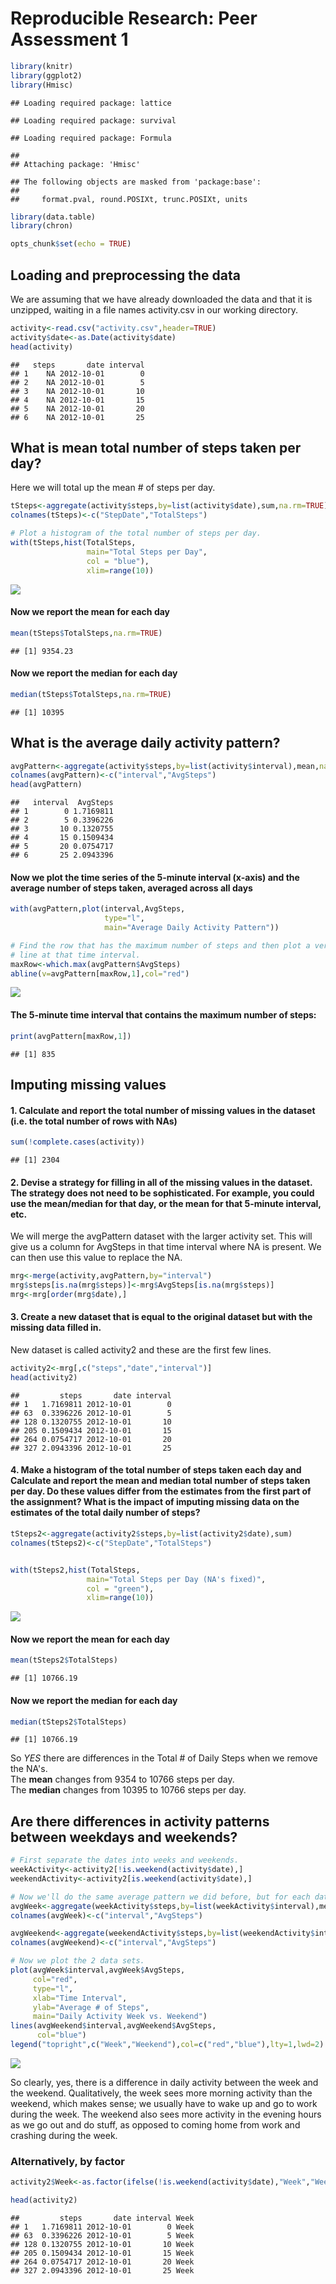 # Reproducible Research: Peer Assessment 1

```r
library(knitr)
library(ggplot2)
library(Hmisc)
```

```
## Loading required package: lattice
```

```
## Loading required package: survival
```

```
## Loading required package: Formula
```

```
## 
## Attaching package: 'Hmisc'
```

```
## The following objects are masked from 'package:base':
## 
##     format.pval, round.POSIXt, trunc.POSIXt, units
```

```r
library(data.table)
library(chron)
```


```r
opts_chunk$set(echo = TRUE)
```

## Loading and preprocessing the data
We are assuming that we have already downloaded the data and that it is unzipped,
waiting in a file names activity.csv in our working directory.  


```r
activity<-read.csv("activity.csv",header=TRUE)
activity$date<-as.Date(activity$date)
head(activity)
```

```
##   steps       date interval
## 1    NA 2012-10-01        0
## 2    NA 2012-10-01        5
## 3    NA 2012-10-01       10
## 4    NA 2012-10-01       15
## 5    NA 2012-10-01       20
## 6    NA 2012-10-01       25
```

## What is mean total number of steps taken per day?
Here we will total up the mean # of steps per day. 

```r
tSteps<-aggregate(activity$steps,by=list(activity$date),sum,na.rm=TRUE)
colnames(tSteps)<-c("StepDate","TotalSteps")

# Plot a histogram of the total number of steps per day.
with(tSteps,hist(TotalSteps,
                 main="Total Steps per Day",
                 col = "blue"),
                 xlim=range(10))
```

![](PA1_template_files/figure-html/stepsPerDay-1.png)<!-- -->

#### Now we report the **mean** for each day

```r
mean(tSteps$TotalSteps,na.rm=TRUE)
```

```
## [1] 9354.23
```

#### Now we report the **median** for each day

```r
median(tSteps$TotalSteps,na.rm=TRUE)
```

```
## [1] 10395
```

## What is the average daily activity pattern?


```r
avgPattern<-aggregate(activity$steps,by=list(activity$interval),mean,na.rm=TRUE)
colnames(avgPattern)<-c("interval","AvgSteps")
head(avgPattern)
```

```
##   interval  AvgSteps
## 1        0 1.7169811
## 2        5 0.3396226
## 3       10 0.1320755
## 4       15 0.1509434
## 5       20 0.0754717
## 6       25 2.0943396
```
#### Now we plot the time series of the 5-minute interval (x-axis) and the average number of steps taken, averaged across all days

```r
with(avgPattern,plot(interval,AvgSteps,
                     type="l",
                     main="Average Daily Activity Pattern"))

# Find the row that has the maximum number of steps and then plot a vertical
# line at that time interval.
maxRow<-which.max(avgPattern$AvgSteps)
abline(v=avgPattern[maxRow,1],col="red")
```

![](PA1_template_files/figure-html/unnamed-chunk-4-1.png)<!-- -->

#### The 5-minute time interval that contains the **maximum** number of steps:

```r
print(avgPattern[maxRow,1])
```

```
## [1] 835
```

## Imputing missing values

#### 1. Calculate and report the total number of missing values in the dataset (i.e. the total number of rows with NAs)

```r
sum(!complete.cases(activity))
```

```
## [1] 2304
```

#### 2. Devise a strategy for filling in all of the missing values in the dataset. The strategy does not need to be sophisticated. For example, you could use the mean/median for that day, or the mean for that 5-minute interval, etc.

We will merge the avgPattern dataset with the larger activity set. This will give
us a column for AvgSteps in that time interval where NA is present. We can then
use this value to replace the NA.


```r
mrg<-merge(activity,avgPattern,by="interval")
mrg$steps[is.na(mrg$steps)]<-mrg$AvgSteps[is.na(mrg$steps)]
mrg<-mrg[order(mrg$date),]
```

#### 3. Create a new dataset that is equal to the original dataset but with the missing data filled in.

New dataset is called activity2 and these are the first few lines.

```r
activity2<-mrg[,c("steps","date","interval")]
head(activity2)
```

```
##         steps       date interval
## 1   1.7169811 2012-10-01        0
## 63  0.3396226 2012-10-01        5
## 128 0.1320755 2012-10-01       10
## 205 0.1509434 2012-10-01       15
## 264 0.0754717 2012-10-01       20
## 327 2.0943396 2012-10-01       25
```

#### 4. Make a histogram of the total number of steps taken each day and Calculate and report the mean and median total number of steps taken per day. Do these values differ from the estimates from the first part of the assignment? What is the impact of imputing missing data on the estimates of the total daily number of steps?


```r
tSteps2<-aggregate(activity2$steps,by=list(activity2$date),sum)
colnames(tSteps2)<-c("StepDate","TotalSteps")


with(tSteps2,hist(TotalSteps,
                 main="Total Steps per Day (NA's fixed)",
                 col = "green"),
                 xlim=range(10))
```

![](PA1_template_files/figure-html/unnamed-chunk-9-1.png)<!-- -->

#### Now we report the **mean** for each day

```r
mean(tSteps2$TotalSteps)
```

```
## [1] 10766.19
```

#### Now we report the **median** for each day

```r
median(tSteps2$TotalSteps)
```

```
## [1] 10766.19
```

So *YES* there are differences in the Total # of Daily Steps when we remove the NA's.  
The **mean** changes from 9354 to 10766 steps per day.  
The **median** changes from 10395 to 10766 steps per day.

## Are there differences in activity patterns between weekdays and weekends?


```r
# First separate the dates into weeks and weekends.
weekActivity<-activity2[!is.weekend(activity$date),]
weekendActivity<-activity2[is.weekend(activity$date),]

# Now we'll do the same average pattern we did before, but for each data set.
avgWeek<-aggregate(weekActivity$steps,by=list(weekActivity$interval),mean)
colnames(avgWeek)<-c("interval","AvgSteps")

avgWeekend<-aggregate(weekendActivity$steps,by=list(weekendActivity$interval),mean)
colnames(avgWeekend)<-c("interval","AvgSteps")

# Now we plot the 2 data sets.
plot(avgWeek$interval,avgWeek$AvgSteps,
     col="red",
     type="l",
     xlab="Time Interval",
     ylab="Average # of Steps",
     main="Daily Activity Week vs. Weekend")
lines(avgWeekend$interval,avgWeekend$AvgSteps,
      col="blue")
legend("topright",c("Week","Weekend"),col=c("red","blue"),lty=1,lwd=2)
```

![](PA1_template_files/figure-html/unnamed-chunk-12-1.png)<!-- -->

So clearly, yes, there is a difference in daily activity between the week and the weekend. Qualitatively, the week sees more morning activity than the weekend, which makes sense; we usually have to wake up and go to work during the week. The weekend also sees more activity in the evening hours as we go out and do stuff, as opposed to coming home from work and crashing during the week.

### Alternatively, by factor

```r
activity2$Week<-as.factor(ifelse(!is.weekend(activity$date),"Week","Weekend"))

head(activity2)
```

```
##         steps       date interval Week
## 1   1.7169811 2012-10-01        0 Week
## 63  0.3396226 2012-10-01        5 Week
## 128 0.1320755 2012-10-01       10 Week
## 205 0.1509434 2012-10-01       15 Week
## 264 0.0754717 2012-10-01       20 Week
## 327 2.0943396 2012-10-01       25 Week
```
